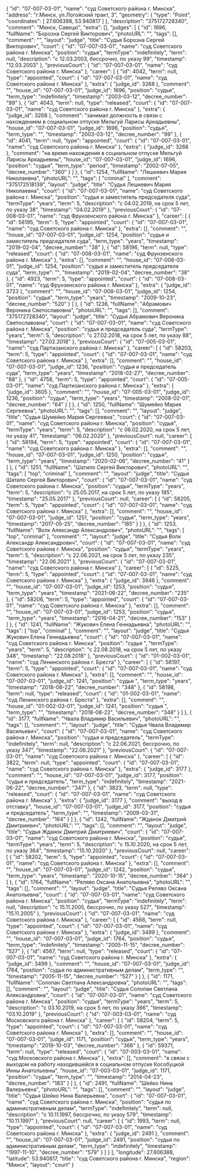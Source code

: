 {
    "id": "07-007-03-01",
    "name": "суд Советского района г. Минска",
    "address": "г.Минск, ул.Логойский тракт, 3",
    "geometry": {
        "type": "Point",
        "coordinates": [
            27.606388,
            53.940817
        ]
    },
    "description": "375172728340",
    "comment": "Менск, Савецкі",
    "extra": [],
    "judges": [
        {
            "id": 1696,
            "fullName": "Борозна Сергей Викторович",
            "photoURL": "",
            "tags": [],
            "comment": "",
            "layout": "judge",
            "title": "Судья Борозна Сергей Викторович",
            "court": {
                "id": "07-007-03-01",
                "name": "суд Советского района г. Минска",
                "position": "судья",
                "termType": "indefinitely",
                "term": null,
                "description": "c 12.03.2003, бессрочно, по указу 99",
                "timestamp": "12.03.2003"
            },
            "previousCourt": {
                "id": "07-007-03-01",
                "name": "суд Советского района г. Минска"
            },
            "career": [
                {
                    "id": 4042,
                    "term": null,
                    "type": "appointed",
                    "court": {
                        "id": "07-007-03-01",
                        "name": "суд Советского района г. Минска"
                    },
                    "extra": {
                        "judge_id": 3268
                    },
                    "comment": "",
                    "house_id": "07-007-03-01",
                    "judge_id": 1696,
                    "position": "судья",
                    "term_type": "indefinitely",
                    "timestamp": "2003-03-12",
                    "decree_number": "99"
                },
                {
                    "id": 4043,
                    "term": null,
                    "type": "released",
                    "court": {
                        "id": "07-007-03-01",
                        "name": "суд Советского района г. Минска"
                    },
                    "extra": {
                        "judge_id": 3268
                    },
                    "comment": "занимал должность в связи с нахождением в социальном отпуске Мельгуй Ларисы Аркадьевны",
                    "house_id": "07-007-03-01",
                    "judge_id": 1696,
                    "position": "судья",
                    "term_type": "",
                    "timestamp": "2003-03-12",
                    "decree_number": "99"
                },
                {
                    "id": 4041,
                    "term": null,
                    "type": "appointed",
                    "court": {
                        "id": "07-007-03-01",
                        "name": "суд Советского района г. Минска"
                    },
                    "extra": {
                        "judge_id": 3268
                    },
                    "comment": "на время нахождения в социальном отпуске Мельгуй Ларисы Аркадьевны",
                    "house_id": "07-007-03-01",
                    "judge_id": 1696,
                    "position": "судья",
                    "term_type": "period",
                    "timestamp": "2002-07-05",
                    "decree_number": "360"
                }
            ]
        },
        {
            "id": 1254,
            "fullName": "Лешкевич Мария Николаевна",
            "photoURL": "",
            "tags": [
                "criminal"
            ],
            "comment": "375172518139",
            "layout": "judge",
            "title": "Судья Лешкевич Мария Николаевна",
            "court": {
                "id": "07-007-03-01",
                "name": "суд Советского района г. Минска",
                "position": "судья и заместитель председателя суда",
                "termType": "years",
                "term": 5,
                "description": "c 04.02.2019, на срок 5 лет, по указу 38",
                "timestamp": "04.02.2019"
            },
            "previousCourt": {
                "id": "07-008-03-01",
                "name": "суд Фрунзенского района г. Минска"
            },
            "career": [
                {
                    "id": 58195,
                    "term": 5,
                    "type": "appointed",
                    "court": {
                        "id": "07-007-03-01",
                        "name": "суд Советского района г. Минска"
                    },
                    "extra": [],
                    "comment": "",
                    "house_id": "07-007-03-01",
                    "judge_id": 1254,
                    "position": "судья и заместитель председателя суда",
                    "term_type": "years",
                    "timestamp": "2019-02-04",
                    "decree_number": "38"
                },
                {
                    "id": 58196,
                    "term": null,
                    "type": "released",
                    "court": {
                        "id": "07-008-03-01",
                        "name": "суд Фрунзенского района г. Минска"
                    },
                    "extra": [],
                    "comment": "",
                    "house_id": "07-008-03-01",
                    "judge_id": 1254,
                    "position": "судья и заместитель председателя суда",
                    "term_type": "",
                    "timestamp": "2019-02-04",
                    "decree_number": "38"
                },
                {
                    "id": 4923,
                    "term": 5,
                    "type": "appointed",
                    "court": {
                        "id": "07-008-03-01",
                        "name": "суд Фрунзенского района г. Минска"
                    },
                    "extra": {
                        "judge_id": 3723
                    },
                    "comment": "",
                    "house_id": "07-008-03-01",
                    "judge_id": 1254,
                    "position": "судья",
                    "term_type": "years",
                    "timestamp": "2009-10-23",
                    "decree_number": "520"
                }
            ]
        },
        {
            "id": 1236,
            "fullName": "Абрамович Вероника Светославовна",
            "photoURL": "",
            "tags": [],
            "comment": "375172728340",
            "layout": "judge",
            "title": "Судья Абрамович Вероника Светославовна",
            "court": {
                "id": "07-007-03-01",
                "name": "суд Советского района г. Минска",
                "position": "судья и председатель суда",
                "termType": "years",
                "term": 5,
                "description": "c 27.02.2018, на срок 5 лет, по указу 88",
                "timestamp": "27.02.2018"
            },
            "previousCourt": {
                "id": "07-005-03-01",
                "name": "суд Партизанского района г. Минска"
            },
            "career": [
                {
                    "id": 58203,
                    "term": 5,
                    "type": "appointed",
                    "court": {
                        "id": "07-007-03-01",
                        "name": "суд Советского района г. Минска"
                    },
                    "extra": [],
                    "comment": "",
                    "house_id": "07-007-03-01",
                    "judge_id": 1236,
                    "position": "судья и председатель суда",
                    "term_type": "years",
                    "timestamp": "2018-02-27",
                    "decree_number": "88"
                },
                {
                    "id": 4758,
                    "term": 5,
                    "type": "appointed",
                    "court": {
                        "id": "07-005-03-01",
                        "name": "суд Партизанского района г. Минска"
                    },
                    "extra": {
                        "judge_id": 3605
                    },
                    "comment": "",
                    "house_id": "07-005-03-01",
                    "judge_id": 1236,
                    "position": "судья",
                    "term_type": "years",
                    "timestamp": "2008-02-01",
                    "decree_number": "64"
                }
            ]
        },
        {
            "id": 1250,
            "fullName": "Шумейко Мария Сергеевна",
            "photoURL": "",
            "tags": [],
            "comment": "",
            "layout": "judge",
            "title": "Судья Шумейко Мария Сергеевна",
            "court": {
                "id": "07-007-03-01",
                "name": "суд Советского района г. Минска",
                "position": "судья",
                "termType": "years",
                "term": 5,
                "description": "c 06.02.2020, на срок 5 лет, по указу 41",
                "timestamp": "06.02.2020"
            },
            "previousCourt": null,
            "career": [
                {
                    "id": 58194,
                    "term": 5,
                    "type": "appointed",
                    "court": {
                        "id": "07-007-03-01",
                        "name": "суд Советского района г. Минска"
                    },
                    "extra": [],
                    "comment": "",
                    "house_id": "07-007-03-01",
                    "judge_id": 1250,
                    "position": "судья",
                    "term_type": "years",
                    "timestamp": "2020-02-06",
                    "decree_number": "41"
                }
            ]
        },
        {
            "id": 1251,
            "fullName": "Шатило Сергей Викторович",
            "photoURL": "",
            "tags": [
                "top",
                "criminal"
            ],
            "comment": "",
            "layout": "judge",
            "title": "Судья Шатило Сергей Викторович",
            "court": {
                "id": "07-007-03-01",
                "name": "суд Советского района г. Минска",
                "position": "судья",
                "termType": "years",
                "term": 5,
                "description": "c 25.05.2017, на срок 5 лет, по указу 185",
                "timestamp": "25.05.2017"
            },
            "previousCourt": null,
            "career": [
                {
                    "id": 58205,
                    "term": 5,
                    "type": "appointed",
                    "court": {
                        "id": "07-007-03-01",
                        "name": "суд Советского района г. Минска"
                    },
                    "extra": [],
                    "comment": "",
                    "house_id": "07-007-03-01",
                    "judge_id": 1251,
                    "position": "судья",
                    "term_type": "years",
                    "timestamp": "2017-05-25",
                    "decree_number": "185"
                }
            ]
        },
        {
            "id": 1253,
            "fullName": "Волк Александр Александрович",
            "photoURL": "",
            "tags": [
                "top",
                "criminal"
            ],
            "comment": "",
            "layout": "judge",
            "title": "Судья Волк Александр Александрович",
            "court": {
                "id": "07-007-03-01",
                "name": "суд Советского района г. Минска",
                "position": "судья",
                "termType": "years",
                "term": 5,
                "description": "c 22.06.2021, на срок 5 лет, по указу 235",
                "timestamp": "22.06.2021"
            },
            "previousCourt": {
                "id": "07-007-03-01",
                "name": "суд Советского района г. Минска"
            },
            "career": [
                {
                    "id": 5225,
                    "term": 5,
                    "type": "appointed",
                    "court": {
                        "id": "07-007-03-01",
                        "name": "суд Советского района г. Минска"
                    },
                    "extra": {
                        "judge_id": 3946
                    },
                    "comment": "",
                    "house_id": "07-007-03-01",
                    "judge_id": 1253,
                    "position": "судья",
                    "term_type": "years",
                    "timestamp": "2021-06-22",
                    "decree_number": "235"
                },
                {
                    "id": 58206,
                    "term": 5,
                    "type": "appointed",
                    "court": {
                        "id": "07-007-03-01",
                        "name": "суд Советского района г. Минска"
                    },
                    "extra": [],
                    "comment": "",
                    "house_id": "07-007-03-01",
                    "judge_id": 1253,
                    "position": "судья",
                    "term_type": "years",
                    "timestamp": "2016-04-21",
                    "decree_number": "153"
                }
            ]
        },
        {
            "id": 1241,
            "fullName": "Жукович Елена Геннадьевна",
            "photoURL": "",
            "tags": [
                "top",
                "criminal"
            ],
            "comment": "",
            "layout": "judge",
            "title": "Судья Жукович Елена Геннадьевна",
            "court": {
                "id": "07-007-03-01",
                "name": "суд Советского района г. Минска",
                "position": "судья ",
                "termType": "years",
                "term": 5,
                "description": "c 22.08.2018, на срок 5 лет, по указу 348",
                "timestamp": "22.08.2018"
            },
            "previousCourt": {
                "id": "01-002-03-01",
                "name": "суд Ленинского района г. Бреста"
            },
            "career": [
                {
                    "id": 58197,
                    "term": 5,
                    "type": "appointed",
                    "court": {
                        "id": "07-007-03-01",
                        "name": "суд Советского района г. Минска"
                    },
                    "extra": [],
                    "comment": "",
                    "house_id": "07-007-03-01",
                    "judge_id": 1241,
                    "position": "судья ",
                    "term_type": "years",
                    "timestamp": "2018-08-22",
                    "decree_number": "348"
                },
                {
                    "id": 58198,
                    "term": null,
                    "type": "released",
                    "court": {
                        "id": "01-002-03-01",
                        "name": "суд Ленинского района г. Бреста"
                    },
                    "extra": [],
                    "comment": "",
                    "house_id": "01-002-03-01",
                    "judge_id": 1241,
                    "position": "судья ",
                    "term_type": "",
                    "timestamp": "2018-08-22",
                    "decree_number": "348"
                }
            ]
        },
        {
            "id": 3177,
            "fullName": "Чвала Владимир Васильевич",
            "photoURL": "",
            "tags": [],
            "comment": "",
            "layout": "judge",
            "title": "Судья Чвала Владимир Васильевич",
            "court": {
                "id": "07-007-03-01",
                "name": "суд Советского района г. Минска",
                "position": "судья и председатель",
                "termType": "indefinitely",
                "term": null,
                "description": "c 22.06.2021, бессрочно, по указу 347",
                "timestamp": "22.06.2021"
            },
            "previousCourt": {
                "id": "07-007-03-01",
                "name": "суд Советского района г. Минска"
            },
            "career": [
                {
                    "id": 3822,
                    "term": null,
                    "type": "appointed",
                    "court": {
                        "id": "07-007-03-01",
                        "name": "суд Советского района г. Минска"
                    },
                    "extra": {
                        "judge_id": 3177
                    },
                    "comment": "",
                    "house_id": "07-007-03-01",
                    "judge_id": 3177,
                    "position": "судья и председатель",
                    "term_type": "indefinitely",
                    "timestamp": "2021-06-22",
                    "decree_number": "347"
                },
                {
                    "id": 3823,
                    "term": null,
                    "type": "released",
                    "court": {
                        "id": "07-007-03-01",
                        "name": "суд Советского района г. Минска"
                    },
                    "extra": {
                        "judge_id": 3177
                    },
                    "comment": "выход в отставку",
                    "house_id": "07-007-03-01",
                    "judge_id": 3177,
                    "position": "судья и председатель",
                    "term_type": "",
                    "timestamp": "2009-03-31",
                    "decree_number": "164"
                }
            ]
        },
        {
            "id": 1242,
            "fullName": "Жданок Дмитрий Дмитриевич",
            "photoURL": "",
            "tags": [],
            "comment": "",
            "layout": "judge",
            "title": "Судья Жданок Дмитрий Дмитриевич",
            "court": {
                "id": "07-007-03-01",
                "name": "суд Советского района г. Минска",
                "position": "судья",
                "termType": "years",
                "term": 5,
                "description": "c 15.10.2020, на срок 5 лет, по указу 364",
                "timestamp": "15.10.2020"
            },
            "previousCourt": null,
            "career": [
                {
                    "id": 58202,
                    "term": 5,
                    "type": "appointed",
                    "court": {
                        "id": "07-007-03-01",
                        "name": "суд Советского района г. Минска"
                    },
                    "extra": [],
                    "comment": "",
                    "house_id": "07-007-03-01",
                    "judge_id": 1242,
                    "position": "судья",
                    "term_type": "years",
                    "timestamp": "2020-10-15",
                    "decree_number": "364"
                }
            ]
        },
        {
            "id": 1764,
            "fullName": "Реляво Оксана Анатольевна",
            "photoURL": "",
            "tags": [],
            "comment": "",
            "layout": "judge",
            "title": "Судья Реляво Оксана Анатольевна",
            "court": {
                "id": "07-007-03-01",
                "name": "суд Советского района г. Минска",
                "position": "судья",
                "termType": "indefinitely",
                "term": null,
                "description": "c 15.11.2005, бессрочно, по указу 527",
                "timestamp": "15.11.2005"
            },
            "previousCourt": {
                "id": "07-007-03-01",
                "name": "суд Советского района г. Минска"
            },
            "career": [
                {
                    "id": 4566,
                    "term": null,
                    "type": "appointed",
                    "court": {
                        "id": "07-007-03-01",
                        "name": "суд Советского района г. Минска"
                    },
                    "extra": {
                        "judge_id": 3499
                    },
                    "comment": "",
                    "house_id": "07-007-03-01",
                    "judge_id": 1764,
                    "position": "судья",
                    "term_type": "indefinitely",
                    "timestamp": "2005-11-15",
                    "decree_number": "527"
                },
                {
                    "id": 4567,
                    "term": null,
                    "type": "released",
                    "court": {
                        "id": "07-007-03-01",
                        "name": "суд Советского района г. Минска"
                    },
                    "extra": {
                        "judge_id": 3499
                    },
                    "comment": "",
                    "house_id": "07-007-03-01",
                    "judge_id": 1764,
                    "position": "судья по административным делам",
                    "term_type": "",
                    "timestamp": "2005-11-15",
                    "decree_number": "527"
                }
            ]
        },
        {
            "id": 1171,
            "fullName": "Солопан Светлана Александровна",
            "photoURL": "",
            "tags": [],
            "comment": "",
            "layout": "judge",
            "title": "Судья Солопан Светлана Александровна",
            "court": {
                "id": "07-007-03-01",
                "name": "суд Советского района г. Минска",
                "position": "судья",
                "termType": "years",
                "term": 5,
                "description": "c 03.10.2019, на срок 5 лет, по указу 366",
                "timestamp": "03.10.2019"
            },
            "previousCourt": {
                "id": "07-003-03-01",
                "name": "суд Московского района г. Минска"
            },
            "career": [
                {
                    "id": 58204,
                    "term": 5,
                    "type": "appointed",
                    "court": {
                        "id": "07-007-03-01",
                        "name": "суд Советского района г. Минска"
                    },
                    "extra": [],
                    "comment": "",
                    "house_id": "07-007-03-01",
                    "judge_id": 1171,
                    "position": "судья",
                    "term_type": "years",
                    "timestamp": "2019-10-03",
                    "decree_number": "366"
                },
                {
                    "id": 59371,
                    "term": null,
                    "type": "released",
                    "court": {
                        "id": "07-003-03-01",
                        "name": "суд Московского района г. Минска"
                    },
                    "extra": [],
                    "comment": "в связи с выходом на работу находившейся в социальном отпуске Кособуцкой Инны Анатольевны",
                    "house_id": "07-003-03-01",
                    "judge_id": 1171,
                    "position": "судья",
                    "term_type": "",
                    "timestamp": "2014-04-23",
                    "decree_number": "183"
                }
            ]
        },
        {
            "id": 2491,
            "fullName": "Шейко Нина Валерьевна",
            "photoURL": "",
            "tags": [],
            "comment": "",
            "layout": "judge",
            "title": "Судья Шейко Нина Валерьевна",
            "court": {
                "id": "07-007-03-01",
                "name": "суд Советского района г. Минска",
                "position": "судья по административным делам",
                "termType": "indefinitely",
                "term": null,
                "description": "c 10.11.1997, бессрочно, по указу 579",
                "timestamp": "10.11.1997"
            },
            "previousCourt": null,
            "career": [
                {
                    "id": 1993,
                    "term": null,
                    "type": "appointed",
                    "court": {
                        "id": "07-007-03-01",
                        "name": "суд Советского района г. Минска"
                    },
                    "extra": {
                        "judge_id": 2491
                    },
                    "comment": "",
                    "house_id": "07-007-03-01",
                    "judge_id": 2491,
                    "position": "судья по административным делам",
                    "term_type": "indefinitely",
                    "timestamp": "1997-11-10",
                    "decree_number": "579"
                }
            ]
        }
    ],
    "longitude": 27.606388,
    "latitude": 53.940817,
    "title": "суд Советского района г. Минска",
    "region": "Минск",
    "layout": "court"
}